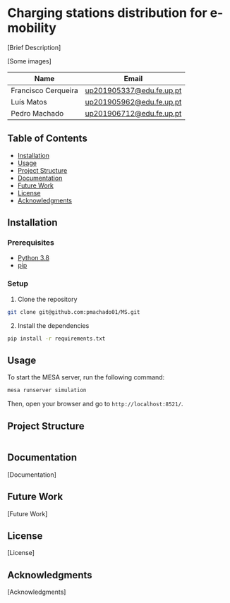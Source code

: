 # Charging stations distribution for e-mobility
[Brief Description]

[Some images]

| Name | Email |
| ---- | ----- |
| Francisco Cerqueira | up201905337@edu.fe.up.pt
| Luís Matos | up201905962@edu.fe.up.pt
| Pedro Machado | up201906712@edu.fe.up.pt

## Table of Contents
- [Installation](#installation)
- [Usage](#usage)
- [Project Structure](#project-structure)
- [Documentation](#documentation)
- [Future Work](#future-work)
- [License](#license)
- [Acknowledgments](#acknowledgments)

## Installation

### Prerequisites
- [Python 3.8](https://www.python.org/downloads/release/python-380/)
- [pip](https://pip.pypa.io/en/stable/installing/)

### Setup
1. Clone the repository
```bash
git clone git@github.com:pmachado01/MS.git
```
2. Install the dependencies
```bash
pip install -r requirements.txt
```

## Usage
To start the MESA server, run the following command:
```bash
mesa runserver simulation
```
Then, open your browser and go to `http://localhost:8521/`.

## Project Structure
```
```

## Documentation
[Documentation]

## Future Work
[Future Work]

## License
[License]

## Acknowledgments
[Acknowledgments]
